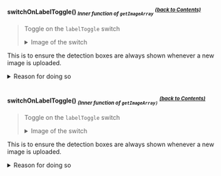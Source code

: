 #### switchOnLabelToggle() <sub><i>Inner function of <code>getImageArray</code></i></sub> <sup>[_(back to Contents)_](#Table-of-Contents)</sup>
> Toggle on the `labelToggle` switch <details><summary>Image of the switch</summary><blockquote><img src='readmeAssets/switchOnLabelToggle_switch.png' width='200'></blockquote></details>

This is to ensure the detection boxes are always shown whenever a new image is uploaded.
<details>
  <summary>Reason for doing so</summary>
  <blockquote>
    Else the user might toggle-off the boxes, send a new image and wonder why there are no boxes <i>(when in reality, it's because the boxes' visibilities are toggled off)</i>
  </blockquote>
</details>

<br>

#### switchOnLabelToggle() <sub><i>(Inner function of <code>getImageArray)</code></i></sub> <sup>[_(back to Contents)_](#Table-of-Contents)</sup>
> Toggle on the `labelToggle` switch <details><summary>Image of the switch</summary><blockquote><img src='readmeAssets/switchOnLabelToggle_switch.png' width='200'></blockquote></details>

This is to ensure the detection boxes are always shown whenever a new image is uploaded.
<details>
  <summary>Reason for doing so</summary>
  <blockquote>
    Else the user might toggle-off the boxes, send a new image and wonder why there are no boxes <i>(when in reality, it's because the boxes' visibilities are toggled off)</i>
  </blockquote>
</details>

<br>
